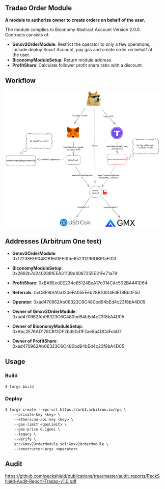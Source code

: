 ## Tradao Order Module

**A module to authorize owner to create orders on behalf of the user.**

The module complies to Biconomy Abstract Account Version 2.0.0. Contracts consists of:

-   **Gmxv2OrderModule**: Restrict the operator to only a few operations, include deploy Smart Account, pay gas and create order on behalf of the user.
-   **BiconomyModuleSetup**: Return module address.
-   **ProfitShare**: Calculate follower profit share ratio with a discount.

## Workflow

![Alt text](./doc/workflow.png?raw=true "Workflow")

## Addresses (Arbitrum One test)

-   **Gmxv2OrderModule**: 0x12238FE90481B16A1FE0fde85231296DB915Ff03
-   **BiconomyModuleSetup**: 0x2692b7d240288fEEA31139d4067255E31Fe71a79
-   **ProfitShare**: 0xBA6Eed0E234e65124BeA17c014CAc502B4441D64
-   **Referrals**: 0xC8F9b1A0a120eFA05EEeb28B10b14FdE18Bb0F50

-   **Operator**: 0xad470962Ab06323C6C480bd94bEd4c23f8bA4D05
-   **Owner of Gmxv2OrderModule**: 0xad470962Ab06323C6C480bd94bEd4c23f8bA4D05
-   **Owner of BiconomyModuleSetup**: 0xAbc2E7AAD178C8f3DF2bdE0d1F2ae8a4DCdFcbD7
-   **Owner of ProfitShare**: 0xad470962Ab06323C6C480bd94bEd4c23f8bA4D05

## Usage

### Build

```shell
$ forge build
```

### Deploy

```shell
$ forge create --rpc-url https://arb1.arbitrum.io/rpc \
    --private-key <key> \
    --etherscan-api-key <key> \
    --gas-limit <gasLimit> \
    --gas-price 0.1gwei \
    --legacy \
    --verify \
    src/Gmxv2OrderModule.sol:Gmxv2OrderModule \
    --constructor-args <operator>
```

## Audit

https://github.com/peckshield/publications/tree/master/audit_reports/PeckShield-Audit-Report-Tradao-v1.0.pdf